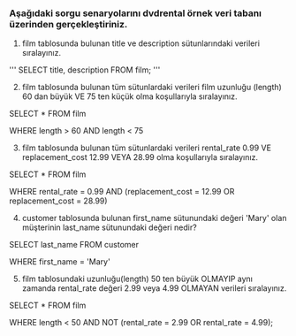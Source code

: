 ### Aşağıdaki sorgu senaryolarını dvdrental örnek veri tabanı üzerinden gerçekleştiriniz.

1. film tablosunda bulunan title ve description sütunlarındaki verileri sıralayınız.

'''
SELECT title, description FROM film;
'''

2. film tablosunda bulunan tüm sütunlardaki verileri film uzunluğu (length) 60 dan büyük VE 75 ten küçük olma koşullarıyla sıralayınız.

SELECT * FROM film

WHERE length > 60 AND length < 75


3. film tablosunda bulunan tüm sütunlardaki verileri rental_rate 0.99 VE replacement_cost 12.99 VEYA 28.99 olma koşullarıyla sıralayınız.

SELECT * FROM film

WHERE rental_rate = 0.99 AND (replacement_cost = 12.99 OR replacement_cost = 28.99)


4. customer tablosunda bulunan first_name sütunundaki değeri 'Mary' olan müşterinin last_name sütunundaki değeri nedir?

SELECT last_name FROM customer

WHERE first_name = 'Mary'


5. film tablosundaki uzunluğu(length) 50 ten büyük OLMAYIP aynı zamanda rental_rate değeri 2.99 veya 4.99 OLMAYAN verileri sıralayınız.

SELECT * FROM film

WHERE length < 50 AND NOT (rental_rate = 2.99 OR rental_rate = 4.99);


